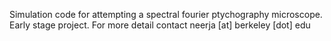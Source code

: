 Simulation code for attempting a spectral fourier ptychography microscope.  Early stage project.  For more detail contact neerja [at] berkeley [dot] edu
